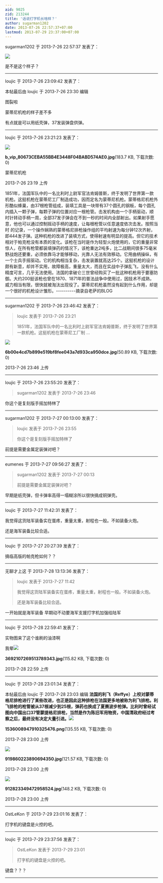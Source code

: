 ```yaml
---
aid: 9025
zid: 213244
title: '话说打字机长啥样？'
author: sugarman1202
date: 2013-07-26 22:57:37+07:00
lastmod: 2013-07-29 23:37:00+07:00
---
```


sugarman1202 于 2013-7-26 22:57:37 发表了：

![](http://imgsrc.baidu.com/forum/w%3D580/sign=224bcb373b87e9504217f3642039531b/6b00e4cd7b899e519bf8fee043a7d933ca950dce.jpg)

是不是这个样子？

---------

loujic 于 2013-7-26 23:09:42 发表了：

本帖最后由 loujic 于 2013-7-26 23:30 编辑 

图裂啦

蒙蒂尼机枪的样子差不多

有点就是可以用纸壳弹，37发装弹盘供弹。

---------

loujic 于 2013-7-26 23:21:23 发表了：

![](https://mirrors.tuna.tsinghua.edu.cn/osdn/lgqm/72877/231958hxtmyh1mdceo1lol.jpg)



**b\_vip\_80673CEBA55BB4E3448F04BABD574AE0.jpg**(183.7 KB, 下载次数: 0)



蒙蒂尼机枪



2013-7-26 23:19 上传



1851年，法国军队中的一名比利时上尉军官法肯姆普斯，终于发明了世界第一款机枪。这挺机枪在蒙蒂尼工厂制造成功，因而定名为蒙蒂尼机枪。蒙蒂格尼机枪外形酷似蜂巢，由37根枪管组成，装填工具是一块带有37个圆孔的钢板，每个圆孔内插入一颗子弹，每颗子弹的位置对应一根枪管。击发机构由一个手柄驱动，顺 时针转动手柄一周，全部37发子弹会在不到一秒的时间内全部射出。如果射手愿意，他也可以通过控制摇动手柄的速度，让每根枪管以任意速度依次击发。按照当时 的记录，一个操作娴熟的蒙蒂格尼排枪操作组的平均射速为每分钟12次齐射，即444发子弹。这种机枪的改进了装填方式，使得射速有明显的提高。但它的技术相对于帕克枪没有本质的变化。该枪在当时是作为轻型火炮使用的，它的重量非常惊人，在所有枪管都装填弹药的情况下，该枪重达2吨多，比二战期间很多75毫米野战炮还要重，必须依靠马才能够移动，光靠人无法有效移动。它用曲柄操纵，有一个士兵手摇驱动。它的机构相当复杂，击发装置就高达25个。这挺机枪的设计颇有新意，却并不实用，故障极高，重量太大，而且在实战中子弹乱飞，没有什么精度可言，几乎无法使用。法国的拿破仑三世曾经购买了一批这种机枪用于要塞防御。大约200挺该枪也曾在1870、1871年的普法战争中使用过，因技术不成熟，威力相当有限，很快就被淘汰出现役了。蒙蒂尼机枪虽然没有起到什么作用，却是一个很好的机枪设计雏形。----------摘录自老萨的BLOG

---------

sugarman1202 于 2013-7-26 23:46:42 发表了：

> loujic 发表于 2013-7-26 23:21
> 
> 1851年，法国军队中的一名比利时上尉军官法肯姆普斯，终于发明了世界第一款机枪。这挺机枪在蒙蒂尼工厂制 ...



![](https://mirrors.tuna.tsinghua.edu.cn/osdn/lgqm/72877/234634qhtee7jtsx7qqewc.jpg)



**6b00e4cd7b899e519bf8fee043a7d933ca950dce.jpg**(50.89 KB, 下载次数: 0)



2013-7-26 23:46 上传

---------

loujic 于 2013-7-26 23:55:20 发表了：

> sugarman1202 发表于 2013-7-26 23:46



你这个是复刻版手摇加特林了

---------

sugarman1202 于 2013-7-27 00:13:00 发表了：

> loujic 发表于 2013-7-26 23:55
> 
> 你这个是复刻版手摇加特林了



前提是需要金属定装弹对吧？

---------

eumenes 于 2013-7-27 09:56:27 发表了：

> sugarman1202 发表于 2013-7-27 00:13
> 
> 前提是需要金属定装弹对吧？



早期是纸壳弹，但卡弹率高得一塌糊涂所以很快搞成铜弹壳。

---------

loujic 于 2013-7-27 11:42:31 发表了：

我觉得这货陆军装备实在蛋疼，重量太重，射程也一般。不如装备火炮。

还是海军装备比较合适。

---------

loujic 于 2013-7-27 20:27:39 发表了：

搞临高版的帕克枪如何？？

---------

无聊才上这 于 2013-7-28 13:13:36 发表了：

> loujic 发表于 2013-7-27 11:42
> 
> 我觉得这货陆军装备实在蛋疼，重量太重，射程也一般。不如装备火炮。
> 
> 还是海军装备比较合适。



一开始就是海军装备 早期动不动要海军支援打字机加强给陆军

---------

loujic 于 2013-7-28 22:59:41 发表了：

实物图来了这个谁刷的油漆啊

我晕![](https://mirrors.tuna.tsinghua.edu.cn/osdn/lgqm/72877/225904rtx42g4kb423frvb.jpg)



**3692107269513789343.jpg**(115.82 KB, 下载次数: 0)



2013-7-28 22:59 上传

---------

loujic 于 2013-7-28 23:01:34 发表了：

本帖最后由 loujic 于 2013-7-28 23:03 编辑 **法国的利飞（Reffye）上校对蒙蒂格尼排枪进行了某些改进，也正是因此这种排枪在法国更多地被称为利飞排枪。利飞排枪的枪管被从37根减少到25根，弹药也换成了夏赛波步枪弹。比利时曾经试图向中国出口37管蒙提格尼排枪，当然是作为陈旧军用物资，中国清政府经过考察之后，最终没有决定大量引进。**![](https://mirrors.tuna.tsinghua.edu.cn/osdn/lgqm/72877/230058oragbb6bo6x2bpgs.png)



**1536008947910325476.png**(135.55 KB, 下载次数: 0)



2013-7-28 23:00 上传



![](https://mirrors.tuna.tsinghua.edu.cn/osdn/lgqm/72877/23005611nbn9k1ln2kyq9q.jpg)



**919860223890694350.jpg**(121.57 KB, 下载次数: 0)



2013-7-28 23:00 上传



![](https://mirrors.tuna.tsinghua.edu.cn/osdn/lgqm/72877/230055f577icwl5wzm5cx7.jpg)



**912823349472958524.jpg**(148.2 KB, 下载次数: 0)



2013-7-28 23:00 上传

---------

OstLeKon 于 2013-7-29 23:01:16 发表了：

打字机的键盘是火控的吧。

---------

loujic 于 2013-7-29 23:37:56 发表了：

> OstLeKon 发表于 2013-7-29 23:01
> 
> 打字机的键盘是火控的吧。



键盘？？？

---------

